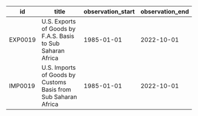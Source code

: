 | id      | title                                                          | observation_start   | observation_end   |
|---------|----------------------------------------------------------------|---------------------|-------------------|
| EXP0019 | U.S. Exports of Goods by F.A.S. Basis to Sub Saharan Africa    | 1985-01-01          | 2022-10-01        |
| IMP0019 | U.S. Imports of Goods by Customs Basis from Sub Saharan Africa | 1985-01-01          | 2022-10-01        |